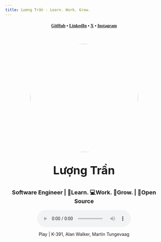 ```yaml
---
title: Lượng Trần - Learn. Work. Grow.
---
```


<div align="center" style="margin-top: 20px;">
<p style="font-weight: bold; font-family: Cambria, Cochin, Georgia, Times, 'Times New Roman', serif;' ">
    <a href="https://github.com/lov3five" target="_blank">GitHub</a> ▪
    <a href="https://www.linkedin.com/in/luongtranstaff/" target="_blank">LinkedIn</a> ▪
    <a href="https://twitter.com/luongtranstaff" target="_blank">X</a> ▪
    <a href="https://instagram.com/nakervn" target="_blank">Instagram</a>
</p>
<div style="font-weight: bolder;">
    <img width="345px" style="border-radius:50%; margin-top: 35px;" src="https://avatars.githubusercontent.com/u/67590509?v=4"/>
    <p style="font-size: 36px">Lượng Trần</p>
    <p style="font-size: 18px">Software Engineer | 💫Learn. 💻Work. 🌱Grow. | 💚Open Source</p>
</div>
<div>
  <audio controls autoplay loop>
    <source src="./resource/audio/Play-K-391-Alan-Walker-Martin-Tungev.mp3" type="audio/mpeg">
    Your browser does not support the audio element.
  </audio>
  <p>Play | K-391, Alan Walker, Martin Tungevaag</p>
</div>
</div>

